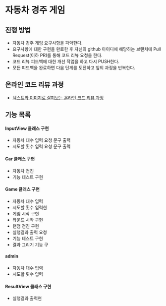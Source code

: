 # 자동차 경주 게임
## 진행 방법
* 자동차 경주 게임 요구사항을 파악한다.
* 요구사항에 대한 구현을 완료한 후 자신의 github 아이디에 해당하는 브랜치에 Pull Request(이하 PR)를 통해 코드 리뷰 요청을 한다.
* 코드 리뷰 피드백에 대한 개선 작업을 하고 다시 PUSH한다.
* 모든 피드백을 완료하면 다음 단계를 도전하고 앞의 과정을 반복한다.

## 온라인 코드 리뷰 과정
* [텍스트와 이미지로 살펴보는 온라인 코드 리뷰 과정](https://github.com/next-step/nextstep-docs/tree/master/codereview)

## 기능 목록
#### InputView 클래스 구현
  - 자동차 대수 입력 요청 문구 출력
  - 시도할 횟수 입력 요청 문구 출력
#### Car 클래스 구현
  - 자동차 전진
  - 기능 테스트 구현
#### Game 클래스 구현
  - 자동차 대수 입력
  - 시도할 횟수 입력현
  - 게임 시작 구현
  - 라운드 시작 구현
  - 랜덤 전진 구현
  - 실행결과 출력 요청
  - 기능 테스트 구현
  - 결과 그리기 기능 구
#### admin
  - 자동차 대수 입력
  - 시도할 횟수 입력
#### ResultView 클래스 구현
  - 실행결과 출력현